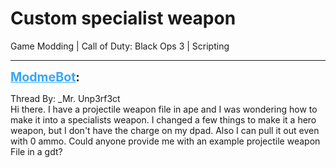 # Custom specialist weapon
Game Modding | Call of Duty: Black Ops 3 | Scripting

---
<strong style="font-size: 1.4em;"><span style="text-decoration: underline;text-decoration-color: #34a7f9;"><span style="color:#34a7f9;">ModmeBot</span></span>:</strong>

<p>Thread By: _Mr. Unp3rf3ct<br />Hi there. I have a projectile weapon file in ape and I was wondering how to make it into a specialists weapon. I changed a few things to make it a hero weapon, but I don&#39;t have the charge on my dpad. Also I can pull it out even with 0 ammo. Could anyone provide me with an example projectile weapon File in a gdt?</p>
